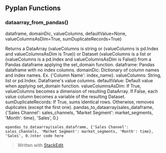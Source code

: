 ## Pyplan Functions

### dataarray_from_pandas()
dataframe, domainDic, valueColumns, defaultValue=None, valueColumnsAsDim=True, sumDuplicateRecords=True)

Returns a DataArray (valueColumns is string or (valueColumns is pd.Index and valueColumnsAsDim is True)) or Dataset (valueColumns is a list or (valueColumns is a pd.Index and valueColumnsAsDim is False)) from a Pandas dataframe applying the set_domain function.
    dataframe: Pandas dataframe with no index columns.
    domainDic: Dictionary of column names and index names. Ex. {'Column Name': index_name}.
    valueColumns: String, list or pd.Index. Dataframe's value columns.
    defaultValue: Default value when applying set_domain function.
    valueColumnsAsDim: If True, valueColumns becomes a dimension of resulting DataArray. If False, each value column becomes a variable of the resulting Dataset.
    sumDuplicateRecords: If True, sums identical rows. Otherwise, removes duplicates (except the first one). 
pandas_to_dataarray(sales_dataframe, {'Sales Channel': sales_channels, 'Market Segment': market_segments, 'Month': time}, 'Sales', 0.)

    epandas_to_dataarray(sales_dataframe, {'Sales Channel': sales_channels, 'Market Segment': market_segments, 'Month': time}, 'Sales', 0.)nter code here





> Written with [StackEdit](https://stackedit.io/).
<!--stackedit_data:
eyJoaXN0b3J5IjpbNDEyNDcxOTI3LC04NDc3MDA0NjJdfQ==
-->